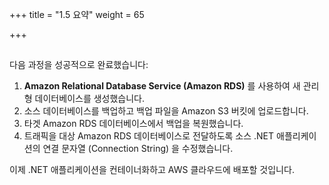+++
title = "1.5 요약"
weight = 65

+++
## 

다음 과정을 성공적으로 완료했습니다:

1. **Amazon Relational Database Service (Amazon RDS)** 를 사용하여 새 관리 형 데이터베이스를 생성했습니다.
2. 소스 데이터베이스를 백업하고 백업 파일을 Amazon S3 버킷에 업로드합니다.
3. 타겟 Amazon RDS 데이터베이스에서 백업을 복원했습니다.
4. 트래픽을 대상 Amazon RDS 데이터베이스로 전달하도록 소스 .NET 애플리케이션의  연결 문자열 (Connection String) 을 수정했습니다.

이제 .NET 애플리케이션을 컨테이너화하고 AWS 클라우드에 배포할 것입니다.

